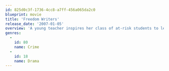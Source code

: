 ```yaml
---
id: 825d0c3f-1736-4cc8-a7ff-456a065da2c0
blueprint: movie
title: 'Freedom Writers'
release_date: '2007-01-05'
overview: 'A young teacher inspires her class of at-risk students to learn tolerance, apply themselves, and pursue education beyond high school.'
genres:
  -
    id: 80
    name: Crime
  -
    id: 18
    name: Drama
---
```

